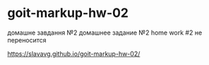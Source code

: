 # goit-markup-hw-02
 домашне завдання №2
 домашнее задание №2
 home work #2
 не переносится

https://slavavg.github.io/goit-markup-hw-02/
